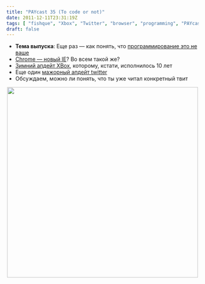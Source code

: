 ```yaml
---
title: "PAYcast 35 (To code or not)"
date: 2011-12-11T23:31:19Z
tags: [ "fishque", "Xbox", "Twitter", "browser", "programming", "PAYcast", "Google Chrome" ]
draft: false
---
```

<ul>
<li><strong>Тема выпуска</strong>: Еще раз &#8212; как понять, что <a href="http://badprogrammer.infogami.com/" target="_blank">программирование это не ваше</a></li>
<li><a href="http://www.pcmag.com/article2/0,2817,2397158,00.asp" target="_blank">Chrome &#8212; новый IE</a>? Во всем такой же?</li>
<li><a href="http://www.xbox.com/en-US/Live/updates?uid=22093184&#038;tid=" target="_blank">Зимний апдейт XBox</a>, которому, кстати, исполнилось 10 лет</li>
<li>Еще один <a href="http://fly.twitter.com/" target="_blank">мажорный апдейт twitter</a></li>
<li>Обсуждаем, можно ли понять, что ты уже читал конкретный твит</li>
</ul>
<p><center><img src="http://paycast.ru/posts_images/PAYcast35_badprogrammer.jpg" width="500px" alt="" /></center></p>

     
